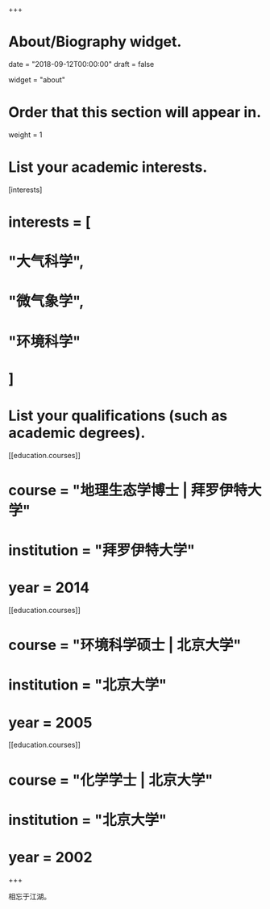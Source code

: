 +++
# About/Biography widget.

date = "2018-09-12T00:00:00"
draft = false

widget = "about"

# Order that this section will appear in.
weight = 1

# List your academic interests.
[interests]
#  interests = [
#    "大气科学",
#    "微气象学",
#    "环境科学"
#  ]

# List your qualifications (such as academic degrees).
[[education.courses]]
#  course = "地理生态学博士 | 拜罗伊特大学"
#  institution = "拜罗伊特大学"
#  year = 2014

[[education.courses]]
#  course = "环境科学硕士 | 北京大学"
#  institution = "北京大学"
#  year = 2005

[[education.courses]]
#  course = "化学学士 | 北京大学"
#  institution = "北京大学"
#  year = 2002
 
+++

相忘于江湖。
